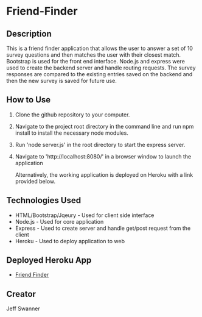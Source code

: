 # Friend-Finder

## Description
This is a friend finder application that allows the user to answer a set of 10 survey questions and then matches the user with their closest match. Bootstrap is used for the front end interface. Node.js and express were used to create the backend server and handle routing requests. The survey responses are compared to the existing entries saved on the backend and then the new survey is saved for future use.

## How to Use
1. Clone the github repository to your computer. 
2. Navigate to the project root directory in the command line and run npm install to install the necessary node modules.
3. Run 'node server.js' in the root directory to start the express server.
4. Navigate to 'http://localhost:8080/' in a browser window to launch the application

    Alternatively, the working application is deployed on Heroku with a link provided below.

## Technologies Used
* HTML/Bootstrap/Jqeury - Used for client side interface
* Node.js - Used for core application
* Express - Used to create server and handle get/post request from the client
* Heroku - Used to deploy application to web

## Deployed Heroku App
* [Friend Finder](https://fathomless-forest-49500.herokuapp.com/)

## Creator
Jeff Swanner